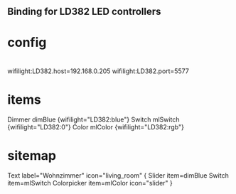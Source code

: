 ## Binding for LD382 LED controllers



# config

#
wifilight:LD382.host=192.168.0.205
wifilight:LD382.port=5577


# items

Dimmer dimBlue    {wifilight="LD382:blue"}
Switch mlSwitch    {wifilight="LD382:0"}
Color mlColor      {wifilight="LD382:rgb"}

# sitemap

Text label="Wohnzimmer" icon="living_room" {
			Slider item=dimBlue
			Switch item=mlSwitch
			Colorpicker item=mlColor icon="slider"
            }